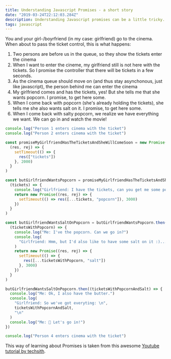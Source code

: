 ```yaml
---
title: Understanding Javascript Promises - a short story
date: "2019-03-24T22:12:03.284Z"
description: Understanding Javascript promises can be a little tricky. Let's make a short story taken out of life to show how Promises work.
tags: javascript
---
```


You and your girl-/boyrfriend (in my case: girlfriend) go to the cinema. When about to pass the ticket control, this is what happens:

1. Two persons are before us in the queue, so they show the tickets enter the cinema
2. When I want to enter the cineme, my girlfriend still is not here with the tickets. So I promise the controller that there will be tickets in a few seconds.
3. As the cinema queue should move on (and thus stay asynchonous, just like javascript), the person behind me can enter the cinema
4. My girlfriend comes and has the tickets, yes! But she tells me that she wants popcorn. I promise, to get here some.
5. When I come back with popcorn (she's already holding the tickets), she tells me she also wants salt on it. I promise, to get here some.
6. When I come back with salty popcorn, we realize we have everything we want. We can go in and watch the movie!

```javascript
console.log("Person 1 enters cinema with the ticket")
console.log("Person 2 enters cinema with the ticket")

const promiseMyGirlfriendHasTheTicketsAndSheWillComeSoon = new Promise(
  (res, rej) => {
    setTimeout(() => {
      res(["tickets"])
    }, 2000)
  }
)

const butGirlfriendWantsPopcorn = promiseMyGirlfriendHasTheTicketsAndSheWillComeSoon.then(
  (tickets) => {
    console.log("Girlfriend: I have the tickets, can you get me some popcorn?")
    return new Promise((res, rej) => {
      setTimeout(() => res([...tickets, "popcorn"]), 3000)
    })
  }
)

const butGirlfriendWantsSaltOnPopcorn = butGirlfriendWantsPopcorn.then(
  (ticketsWithPopcorn) => {
    console.log("Me: I've the popcorn. Can we go in?")
    console.log(
      "Girlfriend: Hmm, but I'd also like to have some salt on it :)..."
    )
    return new Promise((res, rej) => {
      setTimeout(() => {
        res([...ticketsWithPopcorn, "salt"])
      }, 3000)
    })
  }
)

butGirlfriendWantsSaltOnPopcorn.then((ticketsWithPopcornAndSalt) => {
  console.log("Me: Ok, I also have the butter.")
  console.log(
    "Girlfriend: So we've got everyting: \n",
    ticketsWithPopcornAndSalt,
    "\n"
  )
  console.log("Me: 🎉 Let's go in!")
})

console.log("Person 4 enters cinema with the ticket")
```

This way of learning about Promises is taken from this awesome [Youtube tutorial by techsith](https://www.youtube.com/watch?v=IGoAdn-e5II&t=1032s).
